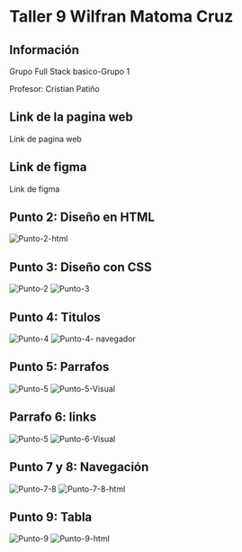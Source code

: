 <h1>Taller 9 Wilfran Matoma Cruz</h1>
<h2>Información</h2>
<p>Grupo Full Stack basico-Grupo 1</p>
<p>Profesor: Cristian Patiño</p>

<h2>Link de la pagina web</h2> 
<a ref="https://wilfran900420.github.io/taller-9-full-stack/"> Link de pagina web </a>


<h2>Link de figma</h2>  

<a ref="https://www.figma.com/file/h3JTbaHWwvWJzxiEmMH9JL/Wilfran-Matoma-Cruz?type=design&node-id=0%3A1&mode=design&t=aTPSPNassyJDBq5D-1"> Link de figma </a>

<h2>Punto 2: Diseño en HTML</h2> 
<img src= "./public/images/Punto-2-html.png" 
alt= "Punto-2-html">

<h2>Punto 3: Diseño con CSS</h2>  
<img src= "./public/images/Punto-2.png" 
alt= "Punto-2">
<img src="./public/images/Punto-3.png"      
alt= "Punto-3">

<h2>Punto 4: Titulos</h2>
<img src="./public/images/Punto-4.png"      
alt= "Punto-4">
<img src="./public/images/Punto-4-navegador.png"      
alt= "Punto-4- navegador">

<h2>Punto 5: Parrafos</h2>  
<img src="./public/images/Punto-5.png"      
alt= "Punto-5">
<img src="./public/images/Punto-5-html.png"      
alt= "Punto-5-Visual">

<h2>Parrafo 6: links</h2>
<img src="./public/images/Punto-6.png"      
alt= "Punto-5">
<img src="./public/images/Punto-6-html.png"      
alt= "Punto-6-Visual">


<h2>Punto 7 y 8: Navegación</h2>

<img src="./public/images/Punto-7-8.png "      
alt= "Punto-7-8">
<img src="./public/images/Punto-7-8-html.png"      
alt= "Punto-7-8-html">

<h2>Punto 9: Tabla</h2>

<img src="./public/images/Punto-9.png "      
alt= "Punto-9">
<img src="./public/images/Punto-9-html.png"      
alt= "Punto-9-html">



